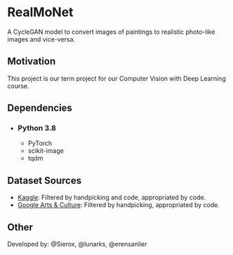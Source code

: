 # RealMoNet
A CycleGAN model to convert images of paintings to realistic photo-like images and vice-versa.

## Motivation
This project is our term project for our Computer Vision with Deep Learning course.

## Dependencies
- ### Python 3.8
  - PyTorch
  - scikit-image
  - tqdm
  
## Dataset Sources
- [Kaggle](https://www.kaggle.com/arnaud58/landscape-pictures): Filtered by handpicking and code, appropriated by code.
- [Google Arts & Culture](https://artsandculture.google.com/): Filtered by handpicking, appropriated by code.

## Other
Developed by: @Sierox, @lunarks, @erensanlier
